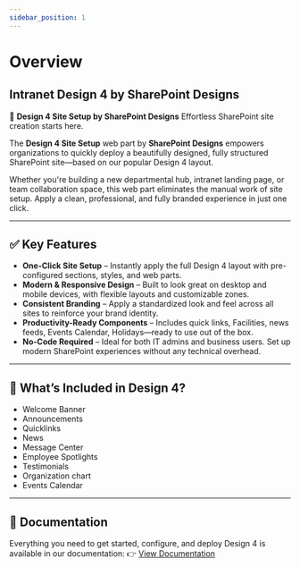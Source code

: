 ```yaml
---
sidebar_position: 1
---
```


# Overview

## Intranet Design 4 by SharePoint Designs

🧩 **Design 4 Site Setup by SharePoint Designs**
Effortless SharePoint site creation starts here.

The **Design 4 Site Setup** web part by **SharePoint Designs** empowers organizations to quickly deploy a beautifully designed, fully structured SharePoint site—based on our popular Design 4 layout.

Whether you're building a new departmental hub, intranet landing page, or team collaboration space, this web part eliminates the manual work of site setup. Apply a clean, professional, and fully branded experience in just one click.

---

## ✅ Key Features

- **One-Click Site Setup** – Instantly apply the full Design 4 layout with pre-configured sections, styles, and web parts.
- **Modern & Responsive Design** – Built to look great on desktop and mobile devices, with flexible layouts and customizable zones.
- **Consistent Branding** – Apply a standardized look and feel across all sites to reinforce your brand identity.
- **Productivity-Ready Components** – Includes quick links, Facilities, news feeds, Events Calendar, Holidays—ready to use out of the box.
- **No-Code Required** – Ideal for both IT admins and business users. Set up modern SharePoint experiences without any technical overhead.

---

## 🚀 What’s Included in Design 4?

- Welcome Banner
- Announcements
- Quicklinks
- News
- Message Center
- Employee Spotlights
- Testimonials
- Organization chart
- Events Calendar

---

## 📄 Documentation

Everything you need to get started, configure, and deploy Design 4 is available in our documentation:
👉 [View Documentation](/documentation/docs/design-4/installation)
